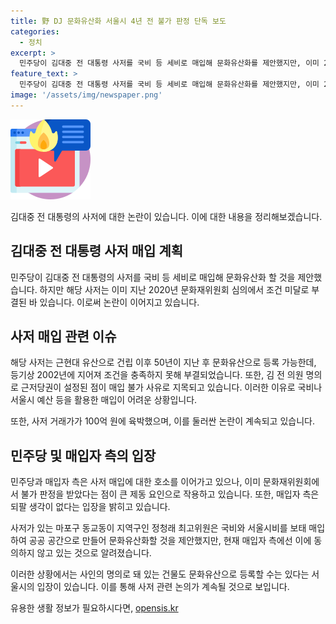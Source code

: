 ```yaml
---
title: 野 DJ 문화유산화 서울시 4년 전 불가 판정 단독 보도
categories:
  - 정치
excerpt: >
  민주당이 김대중 전 대통령 사저를 국비 등 세비로 매입해 문화유산화를 제안했지만, 이미 2020년 문화재위원회에서 부결된 사실이 확인됐다. 근현대 유산 조건 미달과 근저당권 설정 등으로 매입이 어려운 상황이며, 거래가도 문제가 있었다. 이에 민주당은 국비와 서울시 예산으로 매입을 제안했지만, 매입자 측은 되팔 생각이 없다는 입장이다.
feature_text: >
  민주당이 김대중 전 대통령 사저를 국비 등 세비로 매입해 문화유산화를 제안했지만, 이미 2020년 문화재위원회에서 부결된 사실이 확인됐다. 근현대 유산 조건 미달과 근저당권 설정 등으로 매입이 어려운 상황이며, 거래가도 문제가 있었다. 이에 민주당은 국비와 서울시 예산으로 매입을 제안했지만, 매입자 측은 되팔 생각이 없다는 입장이다.
image: '/assets/img/newspaper.png'
---
```


<p><img src="/assets/img/news.png" alt="rentncar 속보" /></p>

<p>김대중 전 대통령의 사저에 대한 논란이 있습니다. 이에 대한 내용을 정리해보겠습니다.</p>

<h2 data-ke-size="size26">김대중 전 대통령 사저 매입 계획</h2>

<p>민주당이 김대중 전 대통령의 사저를 국비 등 세비로 매입해 문화유산화 할 것을 제안했습니다. 하지만 해당 사저는 이미 지난 2020년 문화재위원회 심의에서 조건 미달로 부결된 바 있습니다. 이로써 논란이 이어지고 있습니다.</p>

<h2 data-ke-size="size26">사저 매입 관련 이슈</h2>

<p>해당 사저는 근현대 유산으로 건립 이후 50년이 지난 후 문화유산으로 등록 가능한데, 등기상 2002년에 지어져 조건을 충족하지 못해 부결되었습니다. 또한, 김 전 의원 명의로 근저당권이 설정된 점이 매입 불가 사유로 지목되고 있습니다. 이러한 이유로 국비나 서울시 예산 등을 활용한 매입이 어려운 상황입니다.</p>

<p>또한, 사저 거래가가 100억 원에 육박했으며, 이를 둘러싼 논란이 계속되고 있습니다.</p>

<h2 data-ke-size="size26">민주당 및 매입자 측의 입장</h2>

<p>민주당과 매입자 측은 사저 매입에 대한 호소를 이어가고 있으나, 이미 문화재위원회에서 불가 판정을 받았다는 점이 큰 제동 요인으로 작용하고 있습니다. 또한, 매입자 측은 되팔 생각이 없다는 입장을 밝히고 있습니다.</p>

<p>사저가 있는 마포구 동교동이 지역구인 정청래 최고위원은 국비와 서울시비를 보태 매입하여 공공 공간으로 만들어 문화유산화할 것을 제안했지만, 현재 매입자 측에선 이에 동의하지 않고 있는 것으로 알려졌습니다.</p>

<p>이러한 상황에서는 사인의 명의로 돼 있는 건물도 문화유산으로 등록할 수는 있다는 서울시의 입장이 있습니다. 이를 통해 사저 관련 논의가 계속될 것으로 보입니다.</p>
유용한 생활 정보가 필요하시다면, <a href="https://opensis.kr" rel="dofollow">opensis.kr</a>


